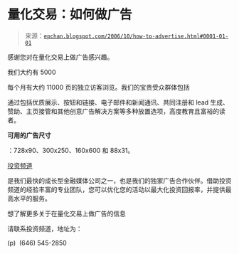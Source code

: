 <!--yml

分类：未分类

日期：2024-05-12 19:28:35

-->

# 量化交易：如何做广告

> 来源：[`epchan.blogspot.com/2006/10/how-to-advertise.html#0001-01-01`](http://epchan.blogspot.com/2006/10/how-to-advertise.html#0001-01-01)

感谢您对在量化交易上做广告感兴趣。

我们大约有 5000

每个月有大约 11000 页的独立访客浏览。我们的宝贵受众群体包括

通过包括优质展示、按钮和链接、电子邮件和新闻通讯、共同注册和 lead 生成、赞助、主页接管和其他创意广告解决方案等多种放置选项，高度教育且富裕的读者。

**可用的广告尺寸**

：728x90、300x250、160x600 和 88x31。

[投资频道](http://www.investingchannel.com/ "投资频道")

是我们最快的成长型金融媒体公司之一，也是我们的独家广告合作伙伴。借助投资频道的经验丰富的专业团队，您可以优化您的活动以最大化投资回报率，并提供最高水平的服务。

想了解更多关于在量化交易上做广告的信息

请联系投资频道，地址为：

(p)  (646) 545-2850
